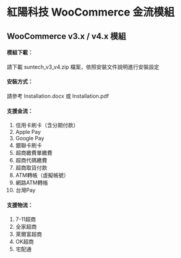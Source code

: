 # 紅陽科技 WooCommerce 金流模組
## WooCommerce v3.x / v4.x 模組

#### 模組下載：
請下載 suntech_v3_v4.zip 檔案，依照安裝文件說明進行安裝設定

#### 安裝方式：
請參考 Installation.docx 或 Installation.pdf

#### 支援金流：
1. 信用卡刷卡（含分期付款）
2. Apple Pay
3. Google Pay
4. 銀聯卡刷卡
5. 超商繳費單繳費
6. 超商代碼繳費
7. 超商取貨付款
8. ATM轉帳（虛擬帳號）
9. 網路ATM轉帳
10. 台灣Pay

#### 支援物流：
1. 7-11超商
2. 全家超商
3. 萊爾富超商
4. OK超商
5. 宅配通
